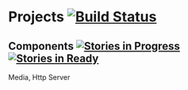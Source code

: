 # Projects [![Build Status](https://travis-ci.org/drazenzadravec/projects.svg?branch=master)](https://travis-ci.org/drazenzadravec/projects)

## Components [![Stories in Progress](https://badge.waffle.io/drazenzadravec/projects.png?label=In%20Progress&title=In%20Progress)](http://waffle.io/drazenzadravec/projects) [![Stories in Ready](https://badge.waffle.io/drazenzadravec/projects.png?label=read&title=Read)](http://waffle.io/drazenzadravec/projects)

Media, Http Server
